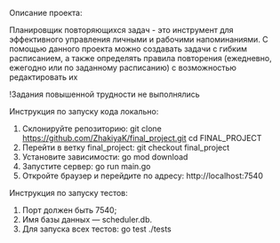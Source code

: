 Описание проекта:

Планировщик повторяющихся задач - это инструмент для эффективного управления личными и рабочими напоминаниями.
С помощью данного проекта можно создавать задачи с гибким расписанием, а также определять правила повторения (ежедневно, ежегодно или по заданному расписанию) с возможностью редактировать их


 !Задания повышенной трудности не выполнялись

Инструкция по запуску кода локально:
1. Склонируйте репозиторию:
    git clone https://github.com/ZhakiyaK/final_project.git
    cd FINAL_PROJECT
2. Перейти в ветку final_project:
    git checkout final_project    
3. Установите зависимости:
    go mod download
4. Запустите сервер:
    go run main.go
5. Откройте браузер и перейдите по адресу:
    http://localhost:7540    

Инструкция по запуску тестов:
1. Порт должен быть 7540;
2. Имя базы данных — scheduler.db.
3. Для запуска всех тестов: go test ./tests